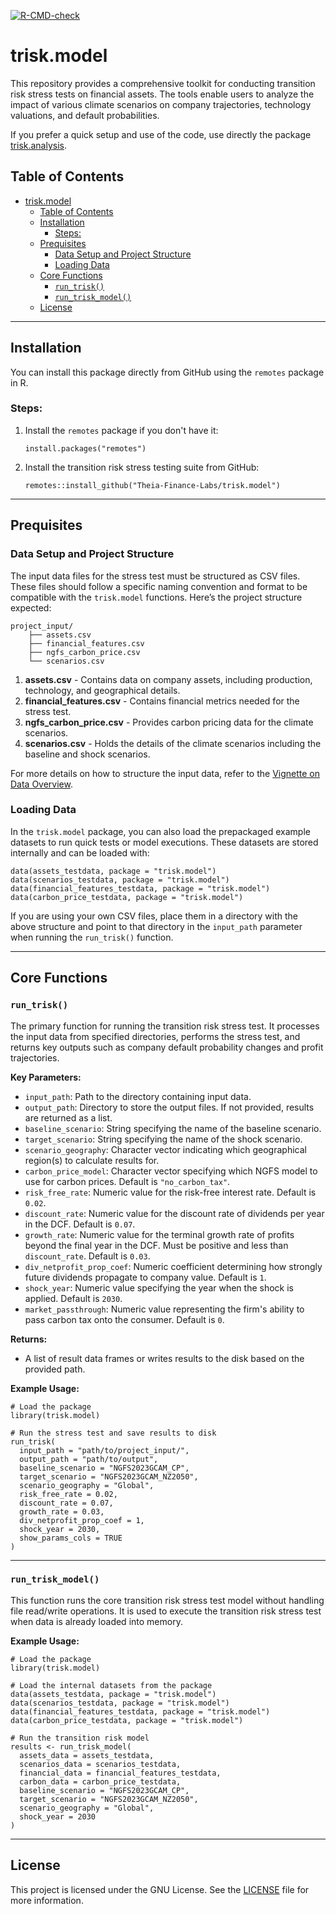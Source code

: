   <!-- badges: start -->
  [![R-CMD-check](https://github.com/Theia-Finance-Labs/trisk.model/actions/workflows/R-CMD-check.yaml/badge.svg)](https://github.com/Theia-Finance-Labs/trisk.model/actions/workflows/R-CMD-check.yaml)
  <!-- badges: end -->

# trisk.model

This repository provides a comprehensive toolkit for conducting transition risk stress tests on financial assets. The tools enable users to analyze the impact of various climate scenarios on company trajectories, technology valuations, and default probabilities.

If you prefer a quick setup and use of the code, use directly the package [trisk.analysis](https://github.com/Theia-Finance-Labs/trisk.analysis). 

## Table of Contents

- [trisk.model](#triskmodel)
  - [Table of Contents](#table-of-contents)
  - [Installation](#installation)
    - [Steps:](#steps)
  - [Prequisites](#prequisites)
    - [Data Setup and Project Structure](#data-setup-and-project-structure)
    - [Loading Data](#loading-data)
  - [Core Functions](#core-functions)
    - [`run_trisk()`](#run_trisk)
    - [`run_trisk_model()`](#run_trisk_model)
  - [License](#license)

---

## Installation

You can install this package directly from GitHub using the `remotes` package in R.

### Steps:

1. Install the `remotes` package if you don't have it:

    ```{r}
    install.packages("remotes")
    ```

2. Install the transition risk stress testing suite from GitHub:

    ```{r}
    remotes::install_github("Theia-Finance-Labs/trisk.model")
    ```

---

## Prequisites

### Data Setup and Project Structure

The input data files for the stress test must be structured as CSV files. These files should follow a specific naming convention and format to be compatible with the `trisk.model` functions. Here’s the project structure expected:

```plaintext
project_input/
    ├── assets.csv
    ├── financial_features.csv
    ├── ngfs_carbon_price.csv
    └── scenarios.csv
```

1. **assets.csv** - Contains data on company assets, including production, technology, and geographical details.
2. **financial_features.csv** - Contains financial metrics needed for the stress test.
3. **ngfs_carbon_price.csv** - Provides carbon pricing data for the climate scenarios.
4. **scenarios.csv** - Holds the details of the climate scenarios including the baseline and shock scenarios.

For more details on how to structure the input data, refer to the [Vignette on Data Overview](https://theia-finance-labs.github.io/trisk.model/doc/trisk-data-overview.html).


### Loading Data

In the `trisk.model` package, you can also load the prepackaged example datasets to run quick tests or model executions. These datasets are stored internally and can be loaded with:

```{r}
data(assets_testdata, package = "trisk.model")
data(scenarios_testdata, package = "trisk.model")
data(financial_features_testdata, package = "trisk.model")
data(carbon_price_testdata, package = "trisk.model")
```

If you are using your own CSV files, place them in a directory with the above structure and point to that directory in the `input_path` parameter when running the `run_trisk()` function.

---

## Core Functions

### `run_trisk()`

The primary function for running the transition risk stress test. It processes the input data from specified directories, performs the stress test, and returns key outputs such as company default probability changes and profit trajectories.

**Key Parameters:**

- `input_path`: Path to the directory containing input data.
- `output_path`: Directory to store the output files. If not provided, results are returned as a list.
- `baseline_scenario`: String specifying the name of the baseline scenario.
- `target_scenario`: String specifying the name of the shock scenario.
- `scenario_geography`: Character vector indicating which geographical region(s) to calculate results for.
- `carbon_price_model`: Character vector specifying which NGFS model to use for carbon prices. Default is `"no_carbon_tax"`.
- `risk_free_rate`: Numeric value for the risk-free interest rate. Default is `0.02`.
- `discount_rate`: Numeric value for the discount rate of dividends per year in the DCF. Default is `0.07`.
- `growth_rate`: Numeric value for the terminal growth rate of profits beyond the final year in the DCF. Must be positive and less than `discount_rate`. Default is `0.03`.
- `div_netprofit_prop_coef`: Numeric coefficient determining how strongly future dividends propagate to company value. Default is `1`.
- `shock_year`: Numeric value specifying the year when the shock is applied. Default is `2030`.
- `market_passthrough`: Numeric value representing the firm's ability to pass carbon tax onto the consumer. Default is `0`.

**Returns:**

- A list of result data frames or writes results to the disk based on the provided path.

**Example Usage:**

```{r}
# Load the package
library(trisk.model)

# Run the stress test and save results to disk
run_trisk(
  input_path = "path/to/project_input/",
  output_path = "path/to/output",
  baseline_scenario = "NGFS2023GCAM_CP",
  target_scenario = "NGFS2023GCAM_NZ2050",
  scenario_geography = "Global",
  risk_free_rate = 0.02,
  discount_rate = 0.07,
  growth_rate = 0.03,
  div_netprofit_prop_coef = 1,
  shock_year = 2030,
  show_params_cols = TRUE
)
```

---

### `run_trisk_model()`

This function runs the core transition risk stress test model without handling file read/write operations. It is used to execute the transition risk stress test when data is already loaded into memory.

**Example Usage:**

```{r}
# Load the package
library(trisk.model)

# Load the internal datasets from the package
data(assets_testdata, package = "trisk.model")
data(scenarios_testdata, package = "trisk.model")
data(financial_features_testdata, package = "trisk.model")
data(carbon_price_testdata, package = "trisk.model")

# Run the transition risk model
results <- run_trisk_model(
  assets_data = assets_testdata,
  scenarios_data = scenarios_testdata,
  financial_data = financial_features_testdata,
  carbon_data = carbon_price_testdata,
  baseline_scenario = "NGFS2023GCAM_CP",
  target_scenario = "NGFS2023GCAM_NZ2050",
  scenario_geography = "Global",
  shock_year = 2030
)
```

---

## License

This project is licensed under the GNU License. See the [LICENSE](LICENSE) file for more information.
